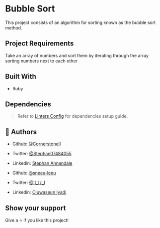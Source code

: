 # Bubble Sort
This project consists of an algorithm for sorting known as the bubble sort method.


## Project Requirements

Take an array of numbers and sort them by iterating through the array sorting numbers next to each other


## Built With

- Ruby

## Dependencies

> Refer to [Linters Config](https://github.com/sneeu-leeu/linters-config) for dependencies setup guide.

## 👤 Authors

- Github: [@CornerstoneII](https://github.com/CornerstoneII)
- Twitter: [@Stephan07484055](https://twitter.com/Stephan07484055)
- Linkedin: [Stephan Annandale](https://www.linkedin.com/in/stephan-annandale-a4b4931a9/)

- Github: [@sneeu-leeu](https://github.com/sneeu-leeu)
- Twitter: [@It_Iz_I](https://twitter.com/It_Iz_I)
- Linkedin: [Oluwaseun Iyadi](https://www.linkedin.com/in/oluwaseun-iyadi-773584b4/)

## Show your support

Give a ⭐️ if you like this project!